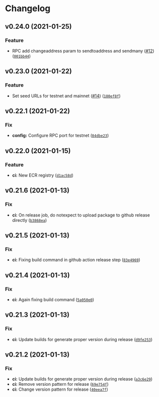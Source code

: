 # Changelog

<!--next-version-placeholder-->

## v0.24.0 (2021-01-25)
### Feature
* RPC add changeaddress param to sendtoaddress and sendmany ([#12](https://github.com/electric-cash/electric-cash/issues/12)) ([`001bb44`](https://github.com/electric-cash/electric-cash/commit/001bb44a195aaf76bf4d6639581cbe65142e5151))

## v0.23.0 (2021-01-22)
### Feature
* Set seed URLs for testnet and mainnet ([#14](https://github.com/electric-cash/electric-cash/issues/14)) ([`180ef8f`](https://github.com/electric-cash/electric-cash/commit/180ef8f2ea2a59f8005e147b98934196637081d5))

## v0.22.1 (2021-01-22)
### Fix
* **config:** Configure RPC port for testnet ([`04dbe23`](https://github.com/electric-cash/electric-cash/commit/04dbe2312b72a6d61dd201e9fd28c663ada0c240))

## v0.22.0 (2021-01-15)
### Feature
* **ci:** New ECR registry ([`d1ac58d`](https://github.com/electric-cash/electric-cash/commit/d1ac58d6f7208ca3dd7b7e0f6a8e6fdbcdf61bab))

## v0.21.6 (2021-01-13)
### Fix
* **ci:** On release job, do notexpect to upload package to github release directly ([`b3868ea`](https://github.com/electric-cash/electric-cash/commit/b3868eacc268195627b046e3ca93ee926f89207a))

## v0.21.5 (2021-01-13)
### Fix
* **ci:** Fixing build command in github action release step ([`83e4969`](https://github.com/electric-cash/electric-cash/commit/83e49695a72eb76c3a9892bdfe4febca75f69a25))

## v0.21.4 (2021-01-13)
### Fix
* **ci:** Again fixing build command ([`5a050e0`](https://github.com/electric-cash/electric-cash/commit/5a050e0da2315c49d1ae7a34637124d23d47465b))

## v0.21.3 (2021-01-13)
### Fix
* **ci:** Update builds for generate proper version during release ([`d9fe253`](https://github.com/electric-cash/electric-cash/commit/d9fe2533184f60b3895f6e3117652aed0425abac))

## v0.21.2 (2021-01-13)
### Fix
* **ci:** Update builds for generate proper version during release ([`a3c6e29`](https://github.com/electric-cash/electric-cash/commit/a3c6e290b8261d295feebfe561590bf1cab4bedd))
* **ci:** Remove version pattern for release ([`69e754f`](https://github.com/electric-cash/electric-cash/commit/69e754f523ff980e7d54fe4b0156b8a6b37c94fa))
* **ci:** Change version pattern for release ([`40eea7f`](https://github.com/electric-cash/electric-cash/commit/40eea7f26b83fab559e028e1233ea05ce6265bcc))

